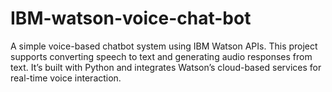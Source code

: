 # IBM-watson-voice-chat-bot
A simple voice-based chatbot system using IBM Watson APIs. This project supports converting speech to text and generating audio responses from text. It’s built with Python and integrates Watson’s cloud-based services for real-time voice interaction.
